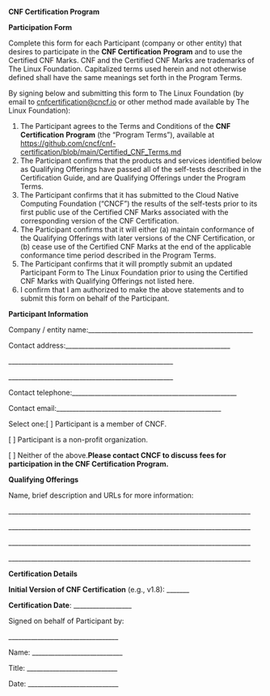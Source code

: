 **CNF Certification Program**

**Participation Form**

Complete this form for each Participant (company or other entity) that desires to participate in the **CNF Certification** **Program** and to use the Certified CNF Marks. CNF and the Certified CNF Marks are trademarks of The Linux Foundation. Capitalized terms used herein and not otherwise defined shall have the same meanings set forth in the Program Terms.

By signing below and submitting this form to The Linux Foundation (by email to cnfcertification@cncf.io or other method made available by The Linux Foundation):

1. The Participant agrees to the Terms and Conditions of the **CNF Certification** **Program** (the “Program Terms”), available at https://github.com/cncf/cnf-certification/blob/main/Certified_CNF_Terms.md
2. The Participant confirms that the products and services identified below as Qualifying Offerings have passed all of the self-tests described in the Certification Guide, and are Qualifying Offerings under the Program Terms.
3. The Participant confirms that it has submitted to the Cloud Native Computing Foundation (“CNCF”) the results of the self-tests prior to its first public use of the Certified CNF Marks associated with the corresponding version of the CNF Certification.
4. The Participant confirms that it will either (a) maintain conformance of the Qualifying Offerings with later versions of the CNF Certification, or (b) cease use of the Certified CNF Marks at the end of the applicable conformance time period described in the Program Terms.
5. The Participant confirms that it will promptly submit an updated Participant Form to The Linux Foundation prior to using the Certified CNF Marks with Qualifying Offerings not listed here.
6. I confirm that I am authorized to make the above statements and to submit this form on behalf of the Participant.

**Participant Information**

Company / entity name:\_\_\_\_\_\_\_\_\_\_\_\_\_\_\_\_\_\_\_\_\_\_\_\_\_\_\_\_\_\_\_\_\_\_\_\_\_\_\_\_\_\_\_\_\_\_\_\_\_\_\_

Contact address:\_\_\_\_\_\_\_\_\_\_\_\_\_\_\_\_\_\_\_\_\_\_\_\_\_\_\_\_\_\_\_\_\_\_\_\_\_\_\_\_\_\_\_\_\_\_\_\_\_\_\_

\_\_\_\_\_\_\_\_\_\_\_\_\_\_\_\_\_\_\_\_\_\_\_\_\_\_\_\_\_\_\_\_\_\_\_\_\_\_\_\_\_\_\_\_\_\_\_\_\_\_\_

\_\_\_\_\_\_\_\_\_\_\_\_\_\_\_\_\_\_\_\_\_\_\_\_\_\_\_\_\_\_\_\_\_\_\_\_\_\_\_\_\_\_\_\_\_\_\_\_\_\_\_

Contact telephone:\_\_\_\_\_\_\_\_\_\_\_\_\_\_\_\_\_\_\_\_\_\_\_\_\_\_\_\_\_\_\_\_\_\_\_\_\_\_\_\_\_\_\_\_\_\_\_\_\_\_\_

Contact email:\_\_\_\_\_\_\_\_\_\_\_\_\_\_\_\_\_\_\_\_\_\_\_\_\_\_\_\_\_\_\_\_\_\_\_\_\_\_\_\_\_\_\_\_\_\_\_\_\_\_\_

Select one:\[ ] Participant is a member of CNCF.

\[ ] Participant is a non-profit organization.

\[ ] Neither of the above.**Please contact CNCF to discuss fees for participation in the CNF Certification Program.**

  


**Qualifying Offerings**

Name, brief description and URLs for more information:

\_\_\_\_\_\_\_\_\_\_\_\_\_\_\_\_\_\_\_\_\_\_\_\_\_\_\_\_\_\_\_\_\_\_\_\_\_\_\_\_\_\_\_\_\_\_\_\_\_\_\_\_\_\_\_\_\_\_\_\_\_\_\_\_\_\_\_\_\_\_\_\_\_\_\_

\_\_\_\_\_\_\_\_\_\_\_\_\_\_\_\_\_\_\_\_\_\_\_\_\_\_\_\_\_\_\_\_\_\_\_\_\_\_\_\_\_\_\_\_\_\_\_\_\_\_\_\_\_\_\_\_\_\_\_\_\_\_\_\_\_\_\_\_\_\_\_\_\_\_\_

\_\_\_\_\_\_\_\_\_\_\_\_\_\_\_\_\_\_\_\_\_\_\_\_\_\_\_\_\_\_\_\_\_\_\_\_\_\_\_\_\_\_\_\_\_\_\_\_\_\_\_\_\_\_\_\_\_\_\_\_\_\_\_\_\_\_\_\_\_\_\_\_\_\_\_

\_\_\_\_\_\_\_\_\_\_\_\_\_\_\_\_\_\_\_\_\_\_\_\_\_\_\_\_\_\_\_\_\_\_\_\_\_\_\_\_\_\_\_\_\_\_\_\_\_\_\_\_\_\_\_\_\_\_\_\_\_\_\_\_\_\_\_\_\_\_\_\_\_\_\_

  


**Certification Details**

**Initial Version of CNF Certification** (e.g., v1.8): \_\_\_\_\_\_\_

**Certification Date**: \_\_\_\_\_\_\_\_\_\_\_\_\_\_\_\_\_\_

  


Signed on behalf of Participant by:

  


\_\_\_\_\_\_\_\_\_\_\_\_\_\_\_\_\_\_\_\_\_\_\_\_\_\_\_\_\_\_\_\_\_\_

Name: \_\_\_\_\_\_\_\_\_\_\_\_\_\_\_\_\_\_\_\_\_\_\_\_\_\_\_\_

Title: \_\_\_\_\_\_\_\_\_\_\_\_\_\_\_\_\_\_\_\_\_\_\_\_\_\_\_\_

Date: \_\_\_\_\_\_\_\_\_\_\_\_\_\_\_\_\_\_\_\_\_\_\_\_\_\_\_\_

  
  
